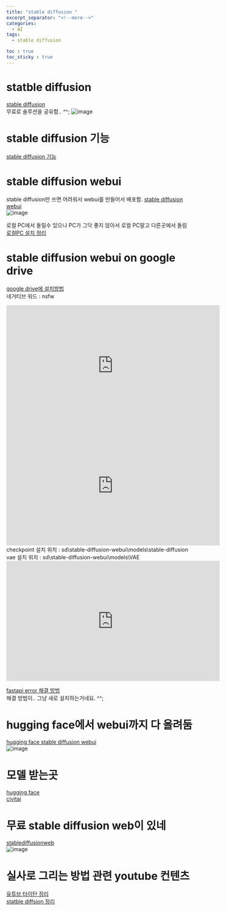 ```yaml
---
title: "stable diffusion "
excerpt_separator: "<!--more-->"
categories:
  - AI
tags:
  - stable diffusion

toc : true
toc_sticky : true
---
```


# statble diffusion 
[stable diffusion](https://stability.ai/blog/stable-diffusion-public-release)   
무료로 솔루션을 공유함.. ^^; 
![image](https://github.com/younlea/younlea.github.io/assets/1435846/503bf2de-c532-43dd-8197-47eb58622938)

# stable diffusion 기능 
[stable diffusion 기능](https://github.com/AUTOMATIC1111/stable-diffusion-webui-feature-showcase)  

# stable diffusion webui  
stable diffusion만 쓰면 어려워서 webui를 만들어서 배포함. 
[stable diffusion webui](https://github.com/AUTOMATIC1111/stable-diffusion-webui)  
![image](https://github.com/younlea/younlea.github.io/assets/1435846/9f556563-5e9a-4e36-a84c-3411ae2dfcea)  

로컬 PC에서 돌릴수 있으나 PC가 그닥 좋지 않아서 로컬 PC말고 다른곳에서 돌림  
[로컬PC 설치 정리](https://rupicat.com/entry/Stable-Diffusion-WebUI-%EC%84%A4%EC%B9%98-%EB%B0%8F-%EA%B8%B0%EB%B3%B8-%EC%84%B8%ED%8C%85)   

# stable diffusion webui on google drive
[google drive에 설치방법](https://thegreat.io/stable-diffusion-install/)   
네거티브 워드 : nsfw

<iframe width="560" height="315" src="https://www.youtube.com/embed/aqwGPLlEKCI" frameborder="0" allowfullscreen></iframe>    

<iframe width="560" height="315" src="https://www.youtube.com/embed/TG00SxoJ5fo" frameborder="0" allowfullscreen></iframe>    
checkpoint 설치 위치 : sd\stable-diffusion-webui\models\stable-diffusion   
vae 설치 위치 : sd\stable-diffusion-webui\models\VAE

<iframe width="560" height="315" src="https://www.youtube.com/embed/CI4SdgFZDVk" frameborder="0" allowfullscreen></iframe>    


[fastapi error 해결 방법](https://www.youtube.com/watch?v=Zd3tMRvI-jg)    
해결 방법이.. 그냥 새로 설치하는거네요. ^^;    

# hugging face에서 webui까지 다 올려둠 
[hugging face stable diffusion webui](https://huggingface.co/spaces/stabilityai/stable-diffusion)  
![image](https://github.com/younlea/younlea.github.io/assets/1435846/58f21c2c-5ef0-4efc-91b1-eb2fde03dd9f)  

# 모델 받는곳 
[hugging face](https://huggingface.co/)   
[civitai](https://civitai.com/)   

# 무료 stable diffusion web이 있네
[stablediffusionweb](https://stablediffusionweb.com/)   
![image](https://github.com/younlea/younlea.github.io/assets/1435846/b7ee5dd9-04f0-4408-99a4-8d4771f3804f)  

# 실사로 그리는 방법 관련 youtube 컨텐츠
[유튜브 타이탄 정리](https://www.youtube.com/playlist?list=PLwgtdf-kDFVg7hRctkSnLy-1QGqoJOT3I)   
[statble diffsion 정리](https://www.youtube.com/watch?v=lIeUcj9LJyQ&list=PLO17sM0EdVS5Joa-fDw2MlcIo9PMGPB4C)   
